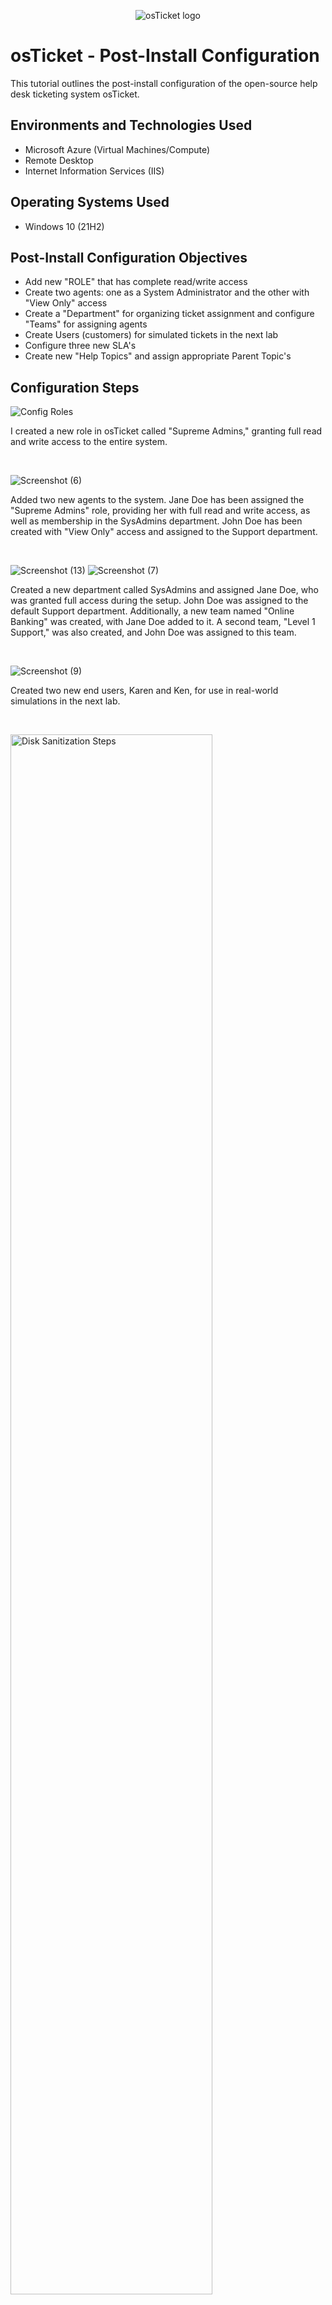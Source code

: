 <p align="center">
<img src="https://i.imgur.com/Clzj7Xs.png" alt="osTicket logo"/>
</p>

<h1>osTicket - Post-Install Configuration</h1>
This tutorial outlines the post-install configuration of the open-source help desk ticketing system osTicket.<br />



<h2>Environments and Technologies Used</h2>

- Microsoft Azure (Virtual Machines/Compute)
- Remote Desktop
- Internet Information Services (IIS)

<h2>Operating Systems Used </h2>

- Windows 10</b> (21H2)

<h2>Post-Install Configuration Objectives</h2>

- Add new "ROLE" that has complete read/write access 
- Create two agents: one as a System Administrator and the other with "View Only" access
- Create a "Department" for organizing ticket assignment and configure "Teams" for assigning agents
- Create Users (customers) for simulated tickets in the next lab 
- Configure three new SLA's
- Create new "Help Topics" and assign appropriate Parent Topic's

<h2>Configuration Steps</h2>

![Config Roles](https://github.com/user-attachments/assets/a730daf9-d88c-4a4b-bec4-b2417b74ca03)

I created a new role in osTicket called "Supreme Admins," granting full read and write access to the entire system.
</p>
<br />

![Screenshot (6)](https://github.com/user-attachments/assets/83a0990d-a804-49c0-9ef1-556645cbcb52)

Added two new agents to the system. Jane Doe has been assigned the "Supreme Admins" role, providing her with full read and write access, as well as membership in the SysAdmins department. John Doe has been created with "View Only" access and assigned to the Support department.
</p>
<br />

![Screenshot (13)](https://github.com/user-attachments/assets/fcaeb068-906a-4f69-ace5-0312a63cbf60) ![Screenshot (7)](https://github.com/user-attachments/assets/c7384421-afb8-4e28-a2a8-c814e4f7c72c)


Created a new department called SysAdmins and assigned Jane Doe, who was granted full access during the setup. John Doe was assigned to the default Support department. Additionally, a new team named "Online Banking" was created, with Jane Doe added to it. A second team, "Level 1 Support," was also created, and John Doe was assigned to this team.
</p>
<br />

![Screenshot (9)](https://github.com/user-attachments/assets/89c8ecf1-b445-4ccb-bc34-8c8b35d7bd52)


<p>
Created two new end users, Karen and Ken, for use in real-world simulations in the next lab.
</p>
<br />
<p>
<img src="https://i.imgur.com/DJmEXEB.png" height="80%" width="80%" alt="Disk Sanitization Steps"/>
</p>

<p>
Lorem ipsum dolor sit amet, consectetur adipiscing elit, sed do eiusmod tempor incididunt ut labore et dolore magna aliqua. Ut enim ad minim veniam, quis nostrud exercitation ullamco laboris nisi ut aliquip ex ea commodo consequat. Duis aute irure dolor in reprehenderit in voluptate velit esse cillum dolore eu fugiat nulla pariatur.
</p>
<br />
<p>
<img src="https://i.imgur.com/DJmEXEB.png" height="80%" width="80%" alt="Disk Sanitization Steps"/>
</p>

<p>
Lorem ipsum dolor sit amet, consectetur adipiscing elit, sed do eiusmod tempor incididunt ut labore et dolore magna aliqua. Ut enim ad minim veniam, quis nostrud exercitation ullamco laboris nisi ut aliquip ex ea commodo consequat. Duis aute irure dolor in reprehenderit in voluptate velit esse cillum dolore eu fugiat nulla pariatur.
</p>
<br />
